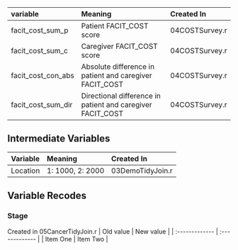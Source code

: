 | variable | Meaning | Created In|
| :------------- | :------------- | :----|
| facit_cost_sum_p| Patient FACIT_COST score       |04COSTSurvey.r |
| facit_cost_sum_c| Caregiver FACIT_COST score       |04COSTSurvey.r |
| facit_cost_con_abs| Absolute difference in patient and caregiver FACIT_COST |04COSTSurvey.r |
| facit_cost_sum_dir| Directional difference in patient and caregiver FACIT_COST|04COSTSurvey.r |


## Intermediate Variables

| Variable | Meaning | Created In|
| :------------- | :------------- |:--|
|  Location    | 1: 1000, 2: 2000      |03DemoTidyJoin.r|


## Variable Recodes

### Stage
Created in 05CancerTidyJoin.r
| Old value | New value |
| :------------- | :------------- |
| Item One       | Item Two       |
